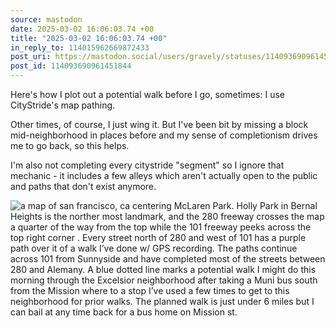```yaml
---
source: mastodon
date: 2025-03-02 16:06:03.74 +00
title: "2025-03-02 16:06:03.74 +00"
in_reply_to: 114015962669872433
post_uri: https://mastodon.social/users/gravely/statuses/114093690961451844
post_id: 114093690961451844
---
```

Here's how I plot out a potential walk before I go, sometimes: I use CityStride's map pathing.

Other times, of course, I just wing it. But I've been bit by missing a block mid-neighborhood in places before and my sense of completionism drives me to go back, so this helps.

I'm also not completing every citystride "segment" so I ignore that mechanic - it includes a few alleys which aren't actually open to the public and paths that don't exist anymore.


![a map of san francisco, ca centering McLaren Park. Holly Park in Bernal Heights is the norther most landmark, and the 280 freeway crosses the map a quarter of the way from the top while the 101 freeway peeks across the top right corner . Every street north of 280 and west of 101 has a purple path over it of a walk I’ve done w/ GPS recording. The paths continue across 101 from Sunnyside and have completed most of the streets between 280 and Alemany. A blue dotted line marks a potential walk I might do this morning through the Excelsior neighborhood after taking a Muni bus south from the Mission where to a stop I’ve used a few times to get to this neighborhood for prior walks. The planned walk is just under 6 miles but I can bail at any time back for a bus home on Mission st. ](/images/114093690676098579.png)

